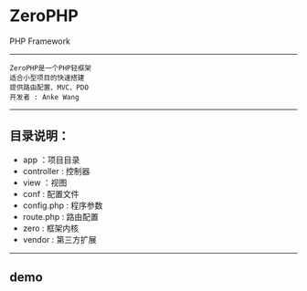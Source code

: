 # ZeroPHP
PHP Framework

---
```
ZeroPHP是一个PHP轻框架
适合小型项目的快速搭建
提供路由配置、MVC、PDO
开发者 : Anke Wang
```

---

## 目录说明：
- app ：项目目录
 - controller : 控制器
 - view ：视图
- conf : 配置文件
 - config.php : 程序参数
 - route.php : 路由配置
- zero : 框架内核
- vendor : 第三方扩展

---

## demo
